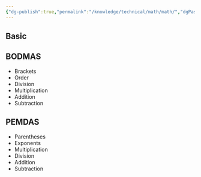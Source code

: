 ```yaml
---
{"dg-publish":true,"permalink":"/knowledge/technical/math/math/","dgPassFrontmatter":true}
---
```


## Basic

## BODMAS
- Brackets
- Order
- Division
- Multiplication
- Addition
- Subtraction
## PEMDAS
- Parentheses
- Exponents
- Multiplication
- Division
- Addition
- Subtraction